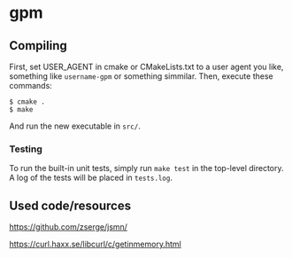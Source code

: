 # gpm


## Compiling
First, set USER_AGENT in cmake or CMakeLists.txt to a user agent you like, something like ```username-gpm``` or something simmilar. Then, execute these commands:

	$ cmake .
	$ make
And run the new executable in ```src/```.

### Testing
To run the built-in unit tests, simply run ```make test``` in the top-level directory. A log of the tests will be placed in ```tests.log```.

## Used code/resources

https://github.com/zserge/jsmn/

https://curl.haxx.se/libcurl/c/getinmemory.html
